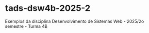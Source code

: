 # tads-dsw4b-2025-2
Exemplos da disciplina Desenvolvimento de Sistemas Web - 2025/2o semestre - Turma 4B